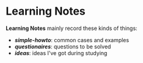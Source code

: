 # Learning Notes


**Learning Notes** mainly record these kinds of things:

* ***simple-howto***: common cases and examples 
* ***questionaires***: questions to be solved
* ***ideas***: ideas I've got during studying
